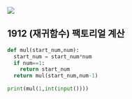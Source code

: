 ![](C:\Users\sky\AppData\Roaming\Typora\typora-user-images\image-20200429183439856.png)

## 1912  (재귀함수) 팩토리얼 계산  

```python
def mul(start_num,num):
  start_num = start_num*num
  if num==1:
    return start_num
  return mul(start_num,num-1)
  
print(mul(1,int(input())))
```

